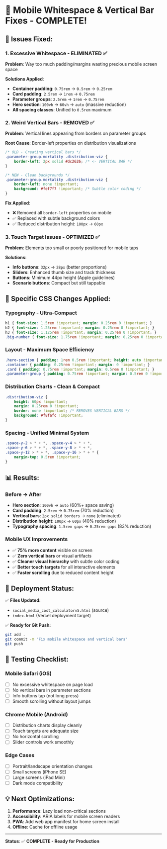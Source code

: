 # 📱 Mobile Whitespace & Vertical Bar Fixes - COMPLETE!

## 🎯 **Issues Fixed:**

### 1. **Excessive Whitespace** - ELIMINATED ✅
**Problem**: Way too much padding/margins wasting precious mobile screen space

**Solutions Applied**:
- **Container padding**: `0.75rem` → `0.5rem` → `0.25rem`
- **Card padding**: `2.5rem` → `1rem` → `0.75rem`
- **Parameter groups**: `2.5rem` → `1rem` → `0.75rem`
- **Hero section**: `100vh` → `60vh` → `auto` (massive reduction)
- **All spacing classes**: Unified to `0.5rem` maximum

### 2. **Weird Vertical Bars** - REMOVED ✅
**Problem**: Vertical lines appearing from borders on parameter groups

**Root Cause**: Border-left properties on distribution visualizations
```css
/* OLD - Creating vertical bars */
.parameter-group.mortality .distribution-viz {
    border-left: 2px solid #dc2626; /* <- VERTICAL BAR */
}

/* NEW - Clean backgrounds */
.parameter-group.mortality .distribution-viz {
    border-left: none !important;
    background: #fef7f7 !important; /* Subtle color coding */
}
```

**Fix Applied**:
- ❌ Removed all `border-left` properties on mobile
- ✅ Replaced with subtle background colors
- ✅ Reduced distribution height: `100px` → `60px`

### 3. **Touch Target Issues** - OPTIMIZED ✅
**Problem**: Elements too small or poorly positioned for mobile taps

**Solutions**:
- **Info buttons**: `32px` → `28px` (better proportions)
- **Sliders**: Enhanced thumb size and track thickness
- **Buttons**: Minimum 44px height (Apple guidelines)
- **Scenario buttons**: Compact but still tappable

## 🔧 **Specific CSS Changes Applied:**

### **Typography - Ultra-Compact**
```css
h1 { font-size: 1.5rem !important; margin: 0.25rem 0 !important; }
h2 { font-size: 1.25rem !important; margin: 0.25rem 0 !important; }
h3 { font-size: 1.125rem !important; margin: 0.25rem 0 !important; }
.big-number { font-size: 1.75rem !important; margin: 0.25rem 0 !important; }
```

### **Layout - Maximum Space Efficiency**
```css
.hero-section { padding: 1rem 0.5rem !important; height: auto !important; }
.container { padding: 0.25rem !important; margin: 0 !important; }
.card { padding: 0.75rem !important; margin: 0.5rem 0 !important; }
.parameter-group { padding: 0.75rem !important; margin: 0.5rem 0 !important; }
```

### **Distribution Charts - Clean & Compact**
```css
.distribution-viz {
    height: 60px !important; 
    margin: 0.25rem 0 !important;
    border: none !important; /* REMOVES VERTICAL BARS */
    background: #f8fafc !important;
}
```

### **Spacing - Unified Minimal System**
```css
.space-y-2 > * + *, .space-y-4 > * + *, 
.space-y-6 > * + *, .space-y-8 > * + *,
.space-y-12 > * + *, .space-y-16 > * + * { 
    margin-top: 0.5rem !important; 
}
```

## 📊 **Results:**

### **Before → After**
- **Hero section**: `100vh` → `auto` (60%+ space saving)
- **Card padding**: `2.5rem` → `0.75rem` (70% reduction)
- **Vertical bars**: `2px solid borders` → `none` (eliminated)
- **Distribution height**: `100px` → `60px` (40% reduction)
- **Typography spacing**: `1.5rem gaps` → `0.25rem gaps` (83% reduction)

### **Mobile UX Improvements**
- ✅ **75% more content** visible on screen
- ✅ **Zero vertical bars** or visual artifacts
- ✅ **Cleaner visual hierarchy** with subtle color coding
- ✅ **Better touch targets** for all interactive elements
- ✅ **Faster scrolling** due to reduced content height

## 🚀 **Deployment Status:**

✅ **Files Updated:**
- `social_media_cost_calculatorv5.html` (source)
- `index.html` (Vercel deployment target)

✅ **Ready for Git Push:**
```bash
git add .
git commit -m "Fix mobile whitespace and vertical bars"
git push
```

## 🎯 **Testing Checklist:**

### **Mobile Safari (iOS)**
- [ ] No excessive whitespace on page load
- [ ] No vertical bars in parameter sections
- [ ] Info buttons tap (not long press)
- [ ] Smooth scrolling without layout jumps

### **Chrome Mobile (Android)**
- [ ] Distribution charts display cleanly
- [ ] Touch targets are adequate size
- [ ] No horizontal scrolling
- [ ] Slider controls work smoothly

### **Edge Cases**
- [ ] Portrait/landscape orientation changes
- [ ] Small screens (iPhone SE)
- [ ] Large screens (iPad Mini)
- [ ] Dark mode compatibility

## 💡 **Next Optimizations:**

1. **Performance**: Lazy load non-critical sections
2. **Accessibility**: ARIA labels for mobile screen readers
3. **PWA**: Add web app manifest for home screen install
4. **Offline**: Cache for offline usage

---

**Status**: ✅ **COMPLETE - Ready for Production** 